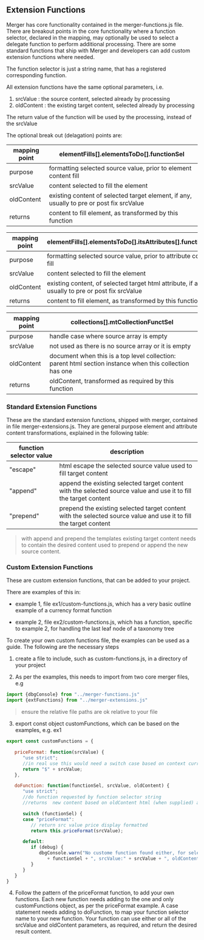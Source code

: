## Extension Functions

Merger has core functionality contained in the merger-functions.js file. 
There are breakout points in the core functionality where a function selector, declared in the mapping, 
may optionally be used to select a delegate function to perform additional processing. There are some standard functions that 
ship with Merger and developers can add custom extension functions where needed.

The function selector is just a string name, that has a registered corresponding function.

All extension functions have the same optional parameters, i.e.
 
1. srcValue : the source content, selected already by processing
2. oldContent : the existing target content, selected already by processing

The return value of the function will be used by the processing, instead of the srcValue 

The optional break out (delagation) points are:

| mapping point | elementFills[].elementsToDo[].functionSel |
| - | - |
| purpose | formatting selected source value, prior to element content fill |
| srcValue | content selected to fill the element |
| oldContent | existing content of selected target element, if any, usually to pre or post fix srcValue |
| returns | content to fill element, as transformed by this function |

| mapping point | elementFills[].elementsToDo[].itsAttributes[].functionSel |
| - | - |
| purpose | formatting selected source value, prior to attribute content fill |
| srcValue | content selected to fill the element |
| oldContent | existing content, of selected target html attribute, if any, usually to pre or post fix srcValue |
| returns | content to fill element, as transformed by this function |

| mapping point | collections[].mtCollectionFunctSel |
| - | - |
| purpose | handle case where source array is empty |
| srcValue | not used as there is no source array or it is empty |
| oldContent | document when this is a top level collection: parent html section instance when this collection has one  |
| returns | oldContent, transformed as required by this function |

### Standard Extension Functions

These are the standard extension functions, shipped with merger, contained in file merger-extensions.js. 
They are general purpose element and attribute content transformations, explained in the following table:

| function selector value | description |
| - | - |
| "escape" | html escape the selected source value used to fill target content |
| "append" | append the existing selected target content with the selected source value and use it to fill the target content |
| "prepend" | prepend the existing selected target content with the selected source value and use it to fill the target content|

> with append and prepend the templates existing target content needs to contain the desired content used to prepend or append the new source content.

### Custom Extension Functions

These are custom extension functions, that can be added to your project.
 
There are examples of this in:

- example 1, file ex1/custom-functions.js, which has a very basic outline example of a currency format function

- example 2, file ex2/custom-functions.js, which has a function, specific to example 2, for handling the last leaf node of a taxonomy tree

To create your own custom functions file, the examples can be used as a guide. The following are the necessary steps

1) create a file to include, such as custom-functions.js, in a directory of your project

2) As per the examples, this needs to import from two core merger files, e.g
```javascript
import {dbgConsole} from "../merger-functions.js"
import {extFunctions} from "../merger-extensions.js"
```
> ensure the relative file paths are ok relative to your file

3) export const object customFunctions, which can be based on the examples, e.g. ex1

``` javascript
export const customFunctions = {

   priceFormat: function(srcValue) {
      "use strict";
      //in real use this would need a switch case based on context currency
      return "$" + srcValue;
   },

   doFunction: function(functionSel, srcValue, oldContent) {
      "use strict";
      //do function requested by function selector string
      //returns  new content based on oldContent html (when supplied) and srcValue (when supplied)

      switch (functionSel) {
      case "priceFormat":
         // return src value price display formatted
         return this.priceFormat(srcValue);

      default:
         if (debug) {
            dbgConsole.warn("No custome function found either, for selector:"
               + functionSel + ", srcValue:" + srcValue + ", oldContent:" + oldContent);
         }
      }
   }
}

```

4) Follow the pattern of the priceFormat function, to add your own functions. 
Each new function needs adding to the one and only customFunctions object, as per the priceFormat example. 
A case statement needs adding to doFunction, to map your function selector name to your new function. 
Your function can use either or all of the srcValue and oldContent parameters, as required, and return 
the desired result content.


